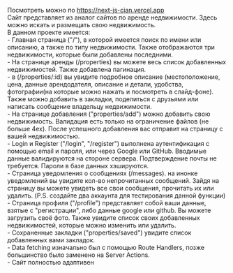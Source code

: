 Посмотреть можно по https://next-js-cian.vercel.app <br>
Сайт представляет из аналог сайтов по аренде недвижимости. Здесь можно искать и размещать свою недвижимость.<br>
В данном проекте имеется: <br>
    - Главная страница ("/"), в которой имеется поиск по имени или описанию, а также по типу недвижимости. Также отображаются три недвижимости, которые были добавлены последними.<br>
    - На странице аренды (/properties) вы можете весь список добавленных недвижимостей. Также добавлена пагинация.<br>
    - в (/properties/:id) вы увидите подробное описание (местоположение, цена, данные арендодателя, описание и детали, удобства, фотографии(на которые можно нажать и посмотреть в слайд-фоне). Также можно добавить в закладки, поделиться с друзьями или написать сообщение владельцу недвижимости. <br>
    - На странице добавления ("properties/add") можно добавить свою недвижимость. Валидация есть только на ограничение файлов (не больше 4ех). После успешного добавления вас отправит на страницу с вашей недвижимостью.<br>
    - Login и Register ("/login", "/register") выполнена аутентификация с помощью email и пароля, или через Google или GitHub. Вводимые данные валидируются на стороне сервера. Подтверждение почты не требуется. Пароли в базе данных хэшируются.<br>
    - Страница уведомления о сообщениях (/messages). на инонке уведомлений вы увидите кол-во непрочитанных сообщений. Зайдя на страницу вы можете увидеть все свои сообщения, прочитать их или удалить. (P.S. создайте два аккаунта для тестирования данной функции)<br>
    - Страница профиля ("/profile") представляет собой ваши данные, взятые с "регистрации", либо данные google или github. Вы можете загрузить своё фото. Также увидите список своих добавленных недвижимостей, которые можно изменить или удалить.<br>
    - Сохраненные закладки ("properties/saved") увидите список добавленных вами закладок.<br>
    - Data fetching изначально был с помощью Route Handlers, позже большинство было заменено на Server Actions.<br>
    - Сайт полностью адаптивен
